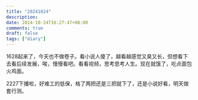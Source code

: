 ```yaml
---
title: "20241024"
description: 
date: 2024-10-24T16:27:47+08:00
comments: true
draft: false
tags: ["diary"]
---
```

1628起来了，今天也不做卷子。看小说人傻了，越看越感觉又臭又长，但想看下去看后续发展，唉，慢慢看吧。看看视频，思考思考人生。现在就饿了，吃点面包火鸡面。

2227下播啦，好难工的低保，格了两把还是三把就下了，还是小说好看，明天做套行测。

